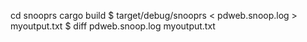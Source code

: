 cd snooprs
cargo build
$ target/debug/snooprs < pdweb.snoop.log  > myoutput.txt
$ diff pdweb.snoop.log myoutput.txt
